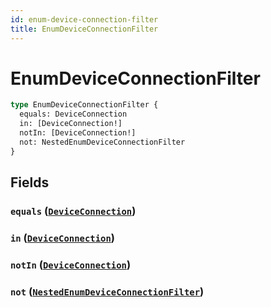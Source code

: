 ```yaml
---
id: enum-device-connection-filter
title: EnumDeviceConnectionFilter
---
```


 # EnumDeviceConnectionFilter





```graphql
type EnumDeviceConnectionFilter {
  equals: DeviceConnection
  in: [DeviceConnection!]
  notIn: [DeviceConnection!]
  not: NestedEnumDeviceConnectionFilter
}
```


## Fields

### `equals` ([`DeviceConnection`](/enums/device-connection))




### `in` ([`DeviceConnection`](/enums/device-connection))




### `notIn` ([`DeviceConnection`](/enums/device-connection))




### `not` ([`NestedEnumDeviceConnectionFilter`](/inputs/nested-enum-device-connection-filter))






